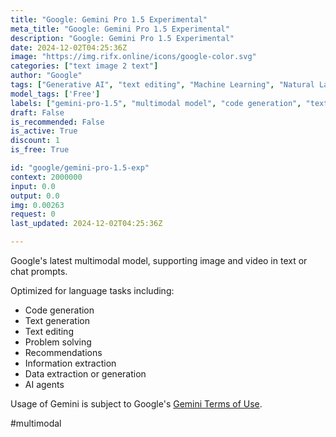 ```yaml
---
title: "Google: Gemini Pro 1.5 Experimental"
meta_title: "Google: Gemini Pro 1.5 Experimental"
description: "Google: Gemini Pro 1.5 Experimental"
date: 2024-12-02T04:25:36Z
image: "https://img.rifx.online/icons/google-color.svg"
categories: ["text image 2 text"]
author: "Google"
tags: ["Generative AI", "text editing", "Machine Learning", "Natural Language Processing", "multimodal model", "Programming", "Free", "Technology", "AI agents", "gemini-pro-1.5", "code generation", "Google"]
model_tags: ['Free']
labels: ["gemini-pro-1.5", "multimodal model", "code generation", "text editing", "AI agents"]
draft: False
is_recommended: False
is_active: True
discount: 1
is_free: True

id: "google/gemini-pro-1.5-exp"
context: 2000000
input: 0.0
output: 0.0
img: 0.00263
request: 0
last_updated: 2024-12-02T04:25:36Z

---
```


Google's latest multimodal model, supporting image and video in text or chat prompts.

Optimized for language tasks including:

- Code generation
- Text generation
- Text editing
- Problem solving
- Recommendations
- Information extraction
- Data extraction or generation
- AI agents

Usage of Gemini is subject to Google's [Gemini Terms of Use](https://ai.google.dev/terms).

#multimodal

